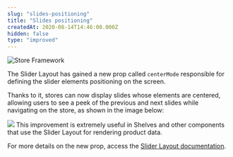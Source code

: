 ```yaml
---
slug: "slides-positioning"
title: "Slides positioning"
createdAt: 2020-08-14T14:46:00.000Z
hidden: false
type: "improved"
---
```


![Store Framework](https://img.shields.io/badge/-Store%20Framework-red)

The Slider Layout has gained a new prop called `centerMode` responsible for defining the slider elements positioning on the screen.

Thanks to it, stores can now display slides whose elements are centered, allowing users to see a peek of the previous and next slides while navigating on the store, as shown in the image below:

![](https://cdn.jsdelivr.net/gh/vtexdocs/dev-portal-content@readme-docs/docs/release-notes/835b4dd-RN-_16.png)
This improvement is extremely useful in Shelves and other components that use the Slider Layout for rendering product data.

For more details on the new prop, access the [Slider Layout documentation](https://vtex.io/docs/app/vtex.slider-layout).

